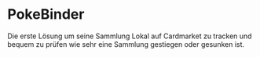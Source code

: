 # PokeBinder
 Die erste Lösung um seine Sammlung Lokal auf Cardmarket zu tracken und bequem zu prüfen wie sehr eine Sammlung gestiegen oder gesunken ist.
